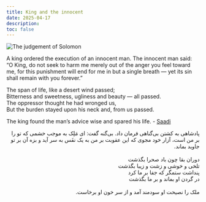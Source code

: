 ```yaml
---
title: King and the innocent
date: 2025-04-17
description:
toc: false
---
```


![The judgement of Solomon](https://upload.wikimedia.org/wikipedia/commons/5/56/Le_Jugement_de_Salomon_-_1649_-_Nicolas_Poussin_-_Louvre_-_INV_7277_%3B_MR_2316_%282%29.jpg)

A king ordered the execution of an innocent man.
The innocent man said: “O King, do not seek to harm me merely out of the anger you feel toward me, for this punishment will end for me in but a single breath — yet its sin shall remain with you forever.”

The span of life, like a desert wind passed; <br>
Bitterness and sweetness, ugliness and beauty — all passed. <br>
The oppressor thought he had wronged us, <br>
But the burden stayed upon his neck and, from us passed. <br>

The king found the man’s advice wise and spared his life. - [Saadi](https://en.wikipedia.org/wiki/Saadi_Shirazi)

<p dir="rtl">
پادشاهی به کشتن بی‌گناهی فرمان داد.
بی‌گنه گفت: ای مَلِک به موجب خشمی که تو را بر من است، آزار خود مجوی که این عقوبت بر من به یک نفَس به سر آید و بزه آن بر تو جاوید بماند.
<br>
<br>
دوران بقا چون باد صحرا بگذشت
<br>
تلخی و خوشی و زشت و زیبا بگذشت
<br>
پنداشت ستمگر که جفا بر ما کرد
<br>
در گردن او بماند و بر ما بگذشت
<br>
<br>
ملک را نصیحت او سودمند آمد و از سر خون او برخاست.
</p>
